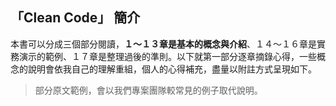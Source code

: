 ## 「Clean Code」 簡介

本書可以分成三個部分閱讀，**１～１３章是基本的概念與介紹**、１４～１６章是實務演示的範例、１７章是整理過後的準則。以下就第一部分逐章摘錄心得，一些概念的說明會依我自己的理解重組，個人的心得補充，盡量以附註方式呈現如下。

> 部分原文範例，會以我們專案團隊較常見的例子取代說明。
